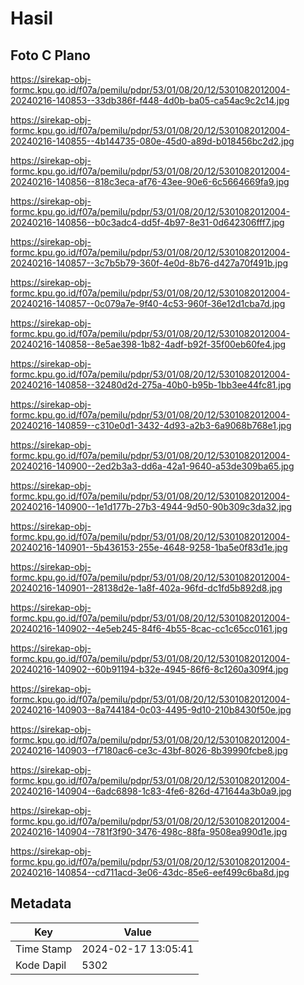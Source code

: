# Hasil

## Foto C Plano

https://sirekap-obj-formc.kpu.go.id/f07a/pemilu/pdpr/53/01/08/20/12/5301082012004-20240216-140853--33db386f-f448-4d0b-ba05-ca54ac9c2c14.jpg

https://sirekap-obj-formc.kpu.go.id/f07a/pemilu/pdpr/53/01/08/20/12/5301082012004-20240216-140855--4b144735-080e-45d0-a89d-b018456bc2d2.jpg

https://sirekap-obj-formc.kpu.go.id/f07a/pemilu/pdpr/53/01/08/20/12/5301082012004-20240216-140856--818c3eca-af76-43ee-90e6-6c5664669fa9.jpg

https://sirekap-obj-formc.kpu.go.id/f07a/pemilu/pdpr/53/01/08/20/12/5301082012004-20240216-140856--b0c3adc4-dd5f-4b97-8e31-0d642306fff7.jpg

https://sirekap-obj-formc.kpu.go.id/f07a/pemilu/pdpr/53/01/08/20/12/5301082012004-20240216-140857--3c7b5b79-360f-4e0d-8b76-d427a70f491b.jpg

https://sirekap-obj-formc.kpu.go.id/f07a/pemilu/pdpr/53/01/08/20/12/5301082012004-20240216-140857--0c079a7e-9f40-4c53-960f-36e12d1cba7d.jpg

https://sirekap-obj-formc.kpu.go.id/f07a/pemilu/pdpr/53/01/08/20/12/5301082012004-20240216-140858--8e5ae398-1b82-4adf-b92f-35f00eb60fe4.jpg

https://sirekap-obj-formc.kpu.go.id/f07a/pemilu/pdpr/53/01/08/20/12/5301082012004-20240216-140858--32480d2d-275a-40b0-b95b-1bb3ee44fc81.jpg

https://sirekap-obj-formc.kpu.go.id/f07a/pemilu/pdpr/53/01/08/20/12/5301082012004-20240216-140859--c310e0d1-3432-4d93-a2b3-6a9068b768e1.jpg

https://sirekap-obj-formc.kpu.go.id/f07a/pemilu/pdpr/53/01/08/20/12/5301082012004-20240216-140900--2ed2b3a3-dd6a-42a1-9640-a53de309ba65.jpg

https://sirekap-obj-formc.kpu.go.id/f07a/pemilu/pdpr/53/01/08/20/12/5301082012004-20240216-140900--1e1d177b-27b3-4944-9d50-90b309c3da32.jpg

https://sirekap-obj-formc.kpu.go.id/f07a/pemilu/pdpr/53/01/08/20/12/5301082012004-20240216-140901--5b436153-255e-4648-9258-1ba5e0f83d1e.jpg

https://sirekap-obj-formc.kpu.go.id/f07a/pemilu/pdpr/53/01/08/20/12/5301082012004-20240216-140901--28138d2e-1a8f-402a-96fd-dc1fd5b892d8.jpg

https://sirekap-obj-formc.kpu.go.id/f07a/pemilu/pdpr/53/01/08/20/12/5301082012004-20240216-140902--4e5eb245-84f6-4b55-8cac-cc1c65cc0161.jpg

https://sirekap-obj-formc.kpu.go.id/f07a/pemilu/pdpr/53/01/08/20/12/5301082012004-20240216-140902--60b91194-b32e-4945-86f6-8c1260a309f4.jpg

https://sirekap-obj-formc.kpu.go.id/f07a/pemilu/pdpr/53/01/08/20/12/5301082012004-20240216-140903--8a744184-0c03-4495-9d10-210b8430f50e.jpg

https://sirekap-obj-formc.kpu.go.id/f07a/pemilu/pdpr/53/01/08/20/12/5301082012004-20240216-140903--f7180ac6-ce3c-43bf-8026-8b39990fcbe8.jpg

https://sirekap-obj-formc.kpu.go.id/f07a/pemilu/pdpr/53/01/08/20/12/5301082012004-20240216-140904--6adc6898-1c83-4fe6-826d-471644a3b0a9.jpg

https://sirekap-obj-formc.kpu.go.id/f07a/pemilu/pdpr/53/01/08/20/12/5301082012004-20240216-140904--781f3f90-3476-498c-88fa-9508ea990d1e.jpg

https://sirekap-obj-formc.kpu.go.id/f07a/pemilu/pdpr/53/01/08/20/12/5301082012004-20240216-140854--cd711acd-3e06-43dc-85e6-eef499c6ba8d.jpg


## Metadata

| Key        | Value               |
| ---------- | ------------------- |
| Time Stamp | 2024-02-17 13:05:41 |
| Kode Dapil | 5302                |



